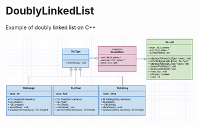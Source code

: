 # DoublyLinkedList
Example of doubly linked list on C++

![](https://github.com/bananaRanger/DoublyLinkedList/blob/master/UML%20classes%20diagram.png?raw=true)
